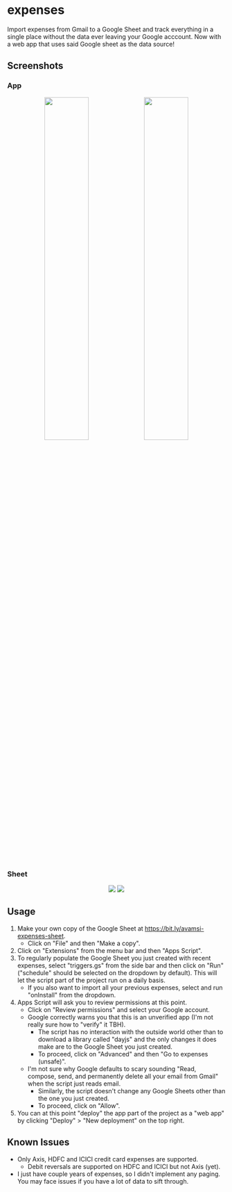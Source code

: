 # expenses

Import expenses from Gmail to a Google Sheet and track everything in a single place without the data ever leaving your Google acccount. Now with a web app that uses said Google sheet as the data source!

## Screenshots

### App

<p align="center">
   <img src="https://github.com/avamsi/import-expenses/blob/main/screenshots/app-aggregate-view.png?raw=true" width="45%" />
   <img src="https://github.com/avamsi/import-expenses/blob/main/screenshots/app-monthly-view.png?raw=true" width="45%" />
</p>

### Sheet

<p align="center">
   <img src="https://github.com/avamsi/import-expenses/blob/main/screenshots/aggregate-view.png?raw=true" />
   <img src="https://github.com/avamsi/import-expenses/blob/main/screenshots/monthly-view.png?raw=true" />
</p>

## Usage

1. Make your own copy of the Google Sheet at https://bit.ly/avamsi-expenses-sheet.
   - Click on "File" and then "Make a copy".
2. Click on "Extensions" from the menu bar and then "Apps Script".
3. To regularly populate the Google Sheet you just created with recent expenses, select "triggers.gs" from the side bar and then click on "Run" ("schedule" should be selected on the dropdown by default). This will let the script part of the project run on a daily basis.
   - If you also want to import all your previous expenses, select and run "onInstall" from the dropdown.
4. Apps Script will ask you to review permissions at this point.
   - Click on "Review permissions" and select your Google account.
   - Google correctly warns you that this is an unverified app (I'm not really sure how to "verify" it TBH).
     - The script has no interaction with the outside world other than to download a library called "dayjs" and the only changes it does make are to the Google Sheet you just created.
     - To proceed, click on "Advanced" and then "Go to expenses (unsafe)".
   - I'm not sure why Google defaults to scary sounding "Read, compose, send, and permanently delete all your email from Gmail" when the script just reads email.
     - Similarly, the script doesn't change any Google Sheets other than the one you just created.
     - To proceed, click on "Allow".
5. You can at this point "deploy" the app part of the project as a "web app" by clicking "Deploy" > "New deployment" on the top right.

## Known Issues

- Only Axis, HDFC and ICICI credit card expenses are supported.
  - Debit reversals are supported on HDFC and ICICI but not Axis (yet).
- I just have couple years of expenses, so I didn't implement any paging. You may face issues if you have a lot of data to sift through.
